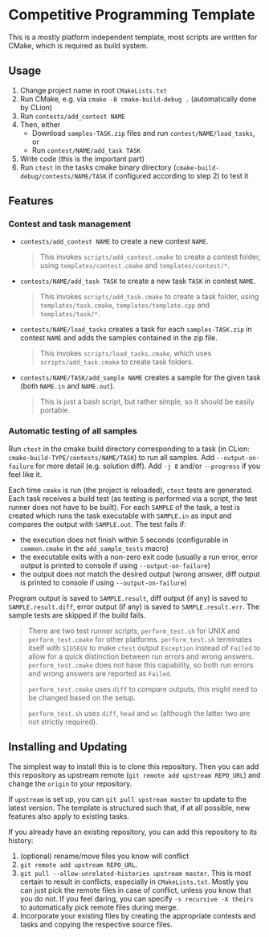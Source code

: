# Competitive Programming Template

This is a mostly platform independent template, most scripts are written for CMake, which is required as build system.

## Usage

1. Change project name in root `CMakeLists.txt`
2. Run CMake, e.g. via `cmake -B cmake-build-debug .` (automatically done by CLion)
3. Run `contests/add_contest NAME`
4. Then, either
    * Download `samples-TASK.zip` files and run `contest/NAME/load_tasks`, or
    * Run `contest/NAME/add_task TASK`
5. Write code (this is the important part)
6. Run `ctest` in the tasks cmake binary directory (`cmake-build-debug/contests/NAME/TASK` if configured according to step 2) to test it

## Features

### Contest and task management

* `contests/add_contest NAME` to create a new contest `NAME`.
  > This invokes `scripts/add_contest.cmake` to create a contest folder, using `templates/contest.cmake` and `templates/contest/*`.
* `contests/NAME/add_task TASK` to create a new task `TASK` in contest `NAME`.
  > This invokes `scripts/add_task.cmake` to create a task folder, using `templates/task.cmake`, `templates/template.cpp` and `templates/task/*`.
* `contests/NAME/load_tasks` creates a task for each `samples-TASK.zip` in contest `NAME` and adds the samples contained in the zip file.
  > This invokes `scripts/load_tasks.cmake`, which uses `scripts/add_task.cmake` to create task folders.
* `contests/NAME/TASK/add_sample NAME` creates a sample for the given task (both `NAME.in` and `NAME.out`).
  > This is just a bash script, but rather simple, so it should be easily portable.

### Automatic testing of all samples

Run `ctest` in the cmake build directory corresponding to a task (in CLion: `cmake-build-TYPE/contests/NAME/TASK`) to run all samples. Add `--output-on-failure` for more detail (e.g. solution diff). Add `-j 8` and/or `--progress` if you feel like it.

Each time `cmake` is run (the project is reloaded), `ctest` tests are generated.
Each task receives a build test (as testing is performed via a script, the test runner does not have to be built).
For each `SAMPLE` of the task, a test is created which runs the task executable with `SAMPLE.in` as input and compares the output with `SAMPLE.out`.
The test fails if:

* the execution does not finish within 5 seconds (configurable in `common.cmake` in the `add_sample_tests` macro)
* the executable exits with a non-zero exit code (usually a run error, error output is printed to console if using `--output-on-failure`)
* the output does not match the desired output (wrong answer, diff output is printed to console if using `--output-on-failure`)

Program output is saved to `SAMPLE.result`, diff output (if any) is saved to `SAMPLE.result.diff`, error output (if any) is saved to `SAMPLE.result.err`.
The sample tests are skipped if the build fails.

> There are two test runner scripts, `perform_test.sh` for UNIX and `perform_test.cmake` for other platforms. `perform_test.sh` terminates itself with `SIGSEGV` to make `ctest` output `Exception` instead of `Failed` to allow for a quick distinction between run errors and wrong answers. `perform_test.cmake` does not have this capability, so both run errors and wrong answers are reported as `Failed`.
>
> `perform_test.cmake` uses `diff` to compare outputs, this might need to be changed based on the setup.
>
> `perform_test.sh` uses `diff`, `head` and `wc` (although the latter two are not strictly required).

## Installing and Updating

The simplest way to install this is to clone this repository.
Then you can add this repository as upstream remote (`git remote add upstream REPO_URL`) and change the `origin` to your repository.

If `upstream` is set up, you can `git pull upstream master` to update to the latest version.
The template is structured such that, if at all possible, new features also apply to existing tasks.

If you already have an existing repository, you can add this repository to its history:
1. (optional) rename/move files you know will conflict
2. `git remote add upstream REPO_URL`.
3. `git pull --allow-unrelated-histories upstream master`.
   This is most certain to result in conflicts, especially in `CMakeLists.txt`.
   Mostly you can just pick the remote files in case of conflict, unless you know that you do not.
   If you feel daring, you can specify `-s recursive -X theirs` to automatically pick remote files during merge.
4. Incorporate your existing files by creating the appropriate contests and tasks and copying the respective source files.



